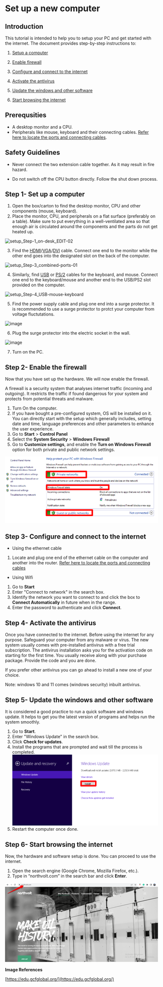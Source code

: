 # Set up a new computer

## Introduction

This tutorial is intended to help you to setup your PC and get started with the internet. The document provides step-by-step instructions to:

1) [Setup a computer](https://github.com/akshayakolay/Portfolio/blob/main/Tutorials/Set%20up%20a%20new%20computer.md#step-1--set-up-a-computer)

2) [Enable firewall](https://github.com/akshayakolay/Portfolio/blob/main/Tutorials/Set%20up%20a%20new%20computer.md#step-2--enable-the-firewall)

4) [Configure and connect to the internet](https://github.com/akshayakolay/Portfolio/blob/main/Tutorials/Set%20up%20a%20new%20computer.md#step-3--configure-and-connect-to-the-internet)
 
5) [Activate the antivirus](https://github.com/akshayakolay/Portfolio/blob/main/Tutorials/Set%20up%20a%20new%20computer.md#step-4--activate-the-antivirus)

6) [Update the windows and other software](https://github.com/akshayakolay/Portfolio/blob/main/Tutorials/Set%20up%20a%20new%20computer.md#step-5--update-the-windows-and-other-software)

7) [Start browsing the internet](https://github.com/akshayakolay/Portfolio/blob/main/Tutorials/Set%20up%20a%20new%20computer.md#step-6--start-browsing-the-internet)


## Prerequsities

* A desktop monitor and a CPU.
* Peripherals like mouse, keyboard and their connecting cables. [Refer here to locate the ports and connecting cables](https://github.com/akshayakolay/Portfolio/blob/main/Tutorials/Connecting%20cables%20and%20ports.md#types-of-cables-and-ports).

## Safety Guidelines

* Never connect the two extension cable together. As it may result in fire hazard.

* Do not switch off the CPU button directly. Follow the shut down process.


## Step 1- Set up a computer

1) Open the box/carton to find the desktop monitor, CPU and other components (mouse, keyboard).
2) Place the monitor, CPU, and peripherals on a flat surface (preferably on a table). Make sure to put everything in a well-ventilated area so that enough air is circulated around the components and the parts do not get heated up.
 
 ![setup_Step-1_on-desk_EDIT-02](https://user-images.githubusercontent.com/51504108/213732653-7577db44-532b-407c-b9a3-b7dceb71b4cb.jpg)


3) Find the [HDMI](https://github.com/akshayakolay/Portfolio/blob/main/Tutorials/Connecting%20cables%20and%20ports.md#hdmi-cable-the-high-definition-media-interface-cable-is-used-to-generate-both-the-audio-and-video-output-you-dont-need-any-speakers-as-peripherals-for-this-cable-as-this-cable-is-capable-to-provide-audio-transmission-as-well)/[VGA](https://github.com/akshayakolay/Portfolio/blob/main/Tutorials/Connecting%20cables%20and%20ports.md#vga-cable-the-video-graphics-array-cable-is-used-in-computers-for-generating-video-output-on-the-monitor-essentially-it-is-a-bridge-between-the-computer-and-the-monitor-to-generate-the-audio-output-you-can-either-use-a-vga-to-hdmi-converter-cable-or-connect-the-speakers-as-peripherals)/[DVI](https://github.com/akshayakolay/Portfolio/blob/main/Tutorials/Connecting%20cables%20and%20ports.md#dvi-cable-the-digital-visual-interface-cable-is-used-to-provide-video-display-on-the-monitor-to-get-audio-support-use-dvi-to-hdmi-converter-cable-or-connect-the-speakers-as-peripherals) cable. Connect one end to the monitor while the other end goes into the designated slot on the back of the computer.

![setup_Step-3_combined-ports-01](https://user-images.githubusercontent.com/51504108/213733157-0fe89118-93db-44b9-876c-6ccce4619abc.jpg)

4) Similarly, find [USB](https://github.com/akshayakolay/Portfolio/blob/main/Tutorials/Connecting%20cables%20and%20ports.md#usb-cable-the-universal-serial-bus-is-used-to-connect-any-usb-supported-deviceperipherals-to-the-computer) or [PS/2](https://github.com/akshayakolay/Portfolio/blob/main/Tutorials/Connecting%20cables%20and%20ports.md#ps2-cable-the-cable-is-used-to-connect-the-wired-keyboard-and-mouse-ps2-ports-on-the-computer-have-two-colour-codes) cables for the keyboard, and mouse. Connect one end to the keyboard/mouse and another end to the USB/PS2 slot provided on the computer.

![setup_Step-4_USB-mouse-keyboard](https://user-images.githubusercontent.com/51504108/213733419-c9b1bc38-5b0d-4945-bce0-81e23af36931.jpg)

5) Find the power supply cable and plug one end into a surge protector. It is recommended to use a surge protector to protct your computer from voltage fluctutations.

![image](https://user-images.githubusercontent.com/51504108/213733530-72a544f8-ec1a-47d8-9b61-b0c1c7d911eb.png)

6) Plug the surge protector into the electric socket in the wall.

![image](https://user-images.githubusercontent.com/51504108/213733773-878af0f0-3b3c-4c57-a51f-e9bc31b6c0d7.png)


7) Turn on the PC.

## Step 2- Enable the firewall 

Now that you have set up the hardware. We will now enable the firewall.

A firewall is a security system that analyses internet traffic (incoming and outgoing). It restricts the traffic if found dangerous for your system and protects from potential threats and malware.

1) Turn On the computer.
2) If you have bought a pre-configured system, OS will be installed on it. You can directly start with the setup which generally includes, setting date and time, language preferences and other parameters to enhance the user experience. 
3) Go to **Start** > **Control Panel**
4) Select the **System Security** > **Windows Firewall**
5) Go to **Customize settings**, and enable the **Turn on Windows Firewall** option for both private and public network settings. 

![image](https://github.com/akshayakolay/Portfolio/blob/main/Tutorials/Images%20for%20computer%20setup/firewall.png)

## Step 3- Configure and connect to the internet

* Using the ethernet cable
1) Locate and plug one end of the ethernet cable on the computer and another into the router. [Refer here to locate the ports and connecting cables](https://github.com/akshayakolay/Portfolio/blob/main/Tutorials/Connecting%20cables%20and%20ports.md#types-of-cables-and-ports)
* Using Wifi

1) Go to **Start**
2) Enter "Connect to network" in the search box.
3) Identify the network you want to connect to and click the box to **Connect Automatically** in future when in the range.
4) Enter the password to authenticate and click **Connect**.

## Step 4- Activate the antivirus

Once you have connected to the internet. Before using the internet for any purpose. Safeguard your computer from any malware or virus. 
The new system usually comes with pre-installed antivirus with a free trial subscription. The antivirus installation asks you for the activation code on starting for the first time. You usually receive along with your purchase package. Provide the code and you are done.

If you prefer other antivirus you can go ahead to install a new one of your choice.

Note: windows 10 and 11 comes (windows security) inbuilt antivirus. 

## Step 5- Update the windows and other software

It is considered a good practice to run a quick software and windows update. It helps to get you the latest version of programs and helps run the system smoothly.

1) Go to **Start**.
2) Enter "Windows Update" in the search box.
3) Click **Check for updates**.
4) Install the programs that are prompted and wait till the process is completed.
![image](https://github.com/akshayakolay/Portfolio/blob/main/Tutorials/Images%20for%20computer%20setup/update.png)
6) Restart the computer once done.
 
## Step 6- Start browsing the internet

Now, the hardware and software setup is done. You can proceed to use the internet.

1) Open the search engine (Google Chrome, Mozilla Firefox, etc.).
2) Type in “northvolt.com” in the search bar and click **Enter**.

![image](https://github.com/akshayakolay/Portfolio/blob/main/Tutorials/Images%20for%20computer%20setup/nortvolt.png)


**Image References**

[https://edu.gcfglobal.org/](https://edu.gcfglobal.org/)


